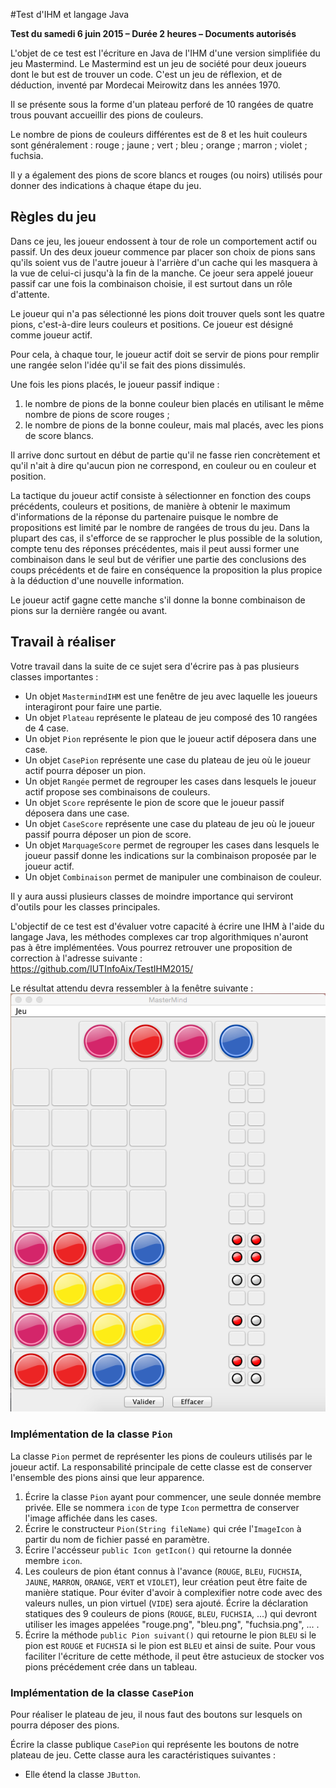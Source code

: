 #Test d'IHM et langage Java

**Test du samedi 6 juin 2015 – Durée 2 heures – Documents autorisés**

L'objet de ce test est l'écriture en Java de l'IHM d'une version simplifiée du jeu Mastermind. Le Mastermind est un jeu de société pour deux joueurs dont le but est de trouver un code. C'est un jeu de réflexion, et de déduction, inventé par Mordecai Meirowitz dans les années 1970.

Il se présente sous la forme d'un plateau perforé de 10 rangées de quatre trous pouvant accueillir des pions de couleurs.

Le nombre de pions de couleurs différentes est de 8 et les huit couleurs sont généralement : rouge ; jaune ; vert ; bleu ; orange ; marron ; violet ; fuchsia.

Il y a également des pions de score blancs et rouges (ou noirs) utilisés pour donner des indications à chaque étape du jeu.

## Règles du jeu

Dans ce jeu, les joueur endossent à tour de role un comportement actif ou passif. Un des deux joueur commence par placer son choix de pions sans qu'ils soient vus de l'autre joueur à l'arrière d'un cache qui les masquera à la vue de celui-ci jusqu'à la fin de la manche. Ce joeur sera appelé joueur passif car une fois la combinaison choisie, il est surtout dans un rôle d'attente.

Le joueur qui n'a pas sélectionné les pions doit trouver quels sont les quatre pions, c'est-à-dire leurs couleurs et positions. Ce joueur est désigné comme joueur actif.

Pour cela, à chaque tour, le joueur actif doit se servir de pions pour remplir une rangée selon l'idée qu'il se fait des pions dissimulés.

Une fois les pions placés, le joueur passif indique :

1. le nombre de pions de la bonne couleur bien placés en utilisant le même nombre de pions de score rouges ;
2. le nombre de pions de la bonne couleur, mais mal placés, avec les pions de score blancs.

Il arrive donc surtout en début de partie qu'il ne fasse rien concrètement et qu'il n'ait à dire qu'aucun pion ne correspond, en couleur ou en couleur et position.

La tactique du joueur actif consiste à sélectionner en fonction des coups précédents, couleurs et positions, de manière à obtenir le maximum d'informations de la réponse du partenaire puisque le nombre de propositions est limité par le nombre de rangées de trous du jeu. Dans la plupart des cas, il s'efforce de se rapprocher le plus possible de la solution, compte tenu des réponses précédentes, mais il peut aussi former une combinaison dans le seul but de vérifier une partie des conclusions des coups précédents et de faire en conséquence la proposition la plus propice à la déduction d'une nouvelle information.

Le joueur actif gagne cette manche s'il donne la bonne combinaison de pions sur la dernière rangée ou avant.

## Travail à réaliser
Votre travail dans la suite de ce sujet sera d'écrire pas à pas plusieurs classes importantes :
- Un objet `MastermindIHM` est une fenêtre de jeu avec laquelle les joueurs interagiront pour faire une partie.
- Un objet `Plateau` représente le plateau de jeu composé des 10 rangées de 4 case.
- Un objet `Pion` représente le pion que le joueur actif déposera dans une case.
- Un objet `CasePion` représente une case du plateau de jeu où le joueur actif pourra déposer un pion.
- Un objet `Rangée` permet de regrouper les cases dans lesquels le joueur actif propose ses combinaisons de couleurs.
- Un objet `Score` représente le pion de score que le joueur passif déposera dans une case.
- Un objet `CaseScore` représente une case du plateau de jeu où le joueur passif pourra déposer un pion de score.
- Un objet `MarquageScore` permet de regrouper les cases dans lesquels le joueur passif donne les indications sur la  combinaison proposée par le joueur actif.
- Un objet `Combinaison` permet de manipuler une combinaison de couleur.

Il y aura aussi plusieurs classes de moindre importance qui serviront d'outils pour les classes principales.

L'objectif de ce test est d'évaluer votre capacité à écrire une IHM à l'aide du langage Java, les méthodes complexes 
car trop algorithmiques n'auront pas à être implémentées. Vous pourrez retrouver une proposition de correction à l'adresse suivante : https://github.com/IUTInfoAix/TestIHM2015/

Le résultat attendu devra ressembler à la fenêtre suivante :
![IHM](screenshoot.png)


### Implémentation de la classe `Pion`
La classe `Pion` permet de représenter les pions de couleurs utilisés par le joueur actif. La responsabilité principale de cette classe est de conserver l'ensemble des pions ainsi que leur apparence.

1. Écrire la classe `Pion` ayant pour commencer, une seule donnée membre privée. Elle se nommera `icon` de type `Icon` permettra de conserver l'image affichée dans les cases.
2. Écrire le constructeur `Pion(String fileName)` qui crée l'`ImageIcon` à partir du nom de fichier passé en paramètre.
3. Écrire l'accésseur `public Icon getIcon()` qui retourne la donnée membre `icon`.
3. Les couleurs de pion étant connus à l'avance (`ROUGE`, `BLEU`, `FUCHSIA`, `JAUNE`, `MARRON`, `ORANGE`, `VERT` et `VIOLET`), leur création peut être faite de manière statique. Pour éviter d'avoir à complexifier notre code avec des valeurs nulles, un pion virtuel (`VIDE`) sera ajouté. Écrire la déclaration statiques des 9 couleurs de pions  (`ROUGE`, `BLEU`, `FUCHSIA`, ...) qui devront utiliser les images appelées "rouge.png", "bleu.png", "fuchsia.png", ... .
4. Écrire la méthode `public Pion suivant()` qui retourne le pion `BLEU` si le pion est `ROUGE` et `FUCHSIA` si le pion est `BLEU` et ainsi de suite. Pour vous faciliter l'écriture de cette méthode, il peut être astucieux de stocker vos pions précédement crée dans un tableau.

### Implémentation de la classe `CasePion`
Pour réaliser le plateau de jeu, il nous faut des boutons sur lesquels on pourra déposer des pions. 

Écrire la classe publique `CasePion` qui représente les boutons de notre plateau de jeu. Cette classe aura les caractéristiques suivantes :
- Elle étend la classe `JButton`.
